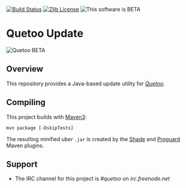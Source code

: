 [![Build Status](http://ci.quetoo.org/buildStatus/icon?job=Quetoo-Update)](http://ci.quetoo.org/job/Quetoo-Update/)
[![Zlib License](https://img.shields.io/badge/license-Zlib%20License-green.svg)](COPYING)
![This software is BETA](https://img.shields.io/badge/development_stage-BETA-yellowgreen.svg)

# Quetoo Update

![Quetoo BETA](http://quetoo.org/files/15385369_1245001622212024_7988137002503923923_o.jpg)

## Overview

This repository provides a Java-based update utility for [_Quetoo_](https://github.com/jdolan/quetoo).

## Compiling

This project builds with [Maven3](https://maven.apache.org/):

    mvn package [-DskipTests]

The resulting minified _uber_ `.jar` is created by the [Shade](https://maven.apache.org/plugins/maven-shade-plugin/) and [Proguard](https://github.com/wvengen/proguard-maven-plugin) Maven plugins.

## Support
 * The IRC channel for this project is *#quetoo* on *irc.freenode.net*
